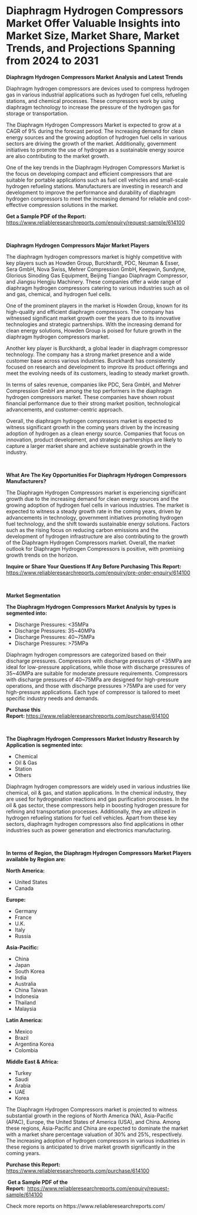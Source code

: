 <p><h1>Diaphragm Hydrogen Compressors Market Offer Valuable Insights into Market Size, Market Share, Market Trends, and Projections Spanning from 2024 to 2031</h1></p><p><strong>Diaphragm Hydrogen Compressors Market Analysis and Latest Trends</strong></p>
<p><p>Diaphragm hydrogen compressors are devices used to compress hydrogen gas in various industrial applications such as hydrogen fuel cells, refueling stations, and chemical processes. These compressors work by using diaphragm technology to increase the pressure of the hydrogen gas for storage or transportation.</p><p>The Diaphragm Hydrogen Compressors Market is expected to grow at a CAGR of 9% during the forecast period. The increasing demand for clean energy sources and the growing adoption of hydrogen fuel cells in various sectors are driving the growth of the market. Additionally, government initiatives to promote the use of hydrogen as a sustainable energy source are also contributing to the market growth.</p><p>One of the key trends in the Diaphragm Hydrogen Compressors Market is the focus on developing compact and efficient compressors that are suitable for portable applications such as fuel cell vehicles and small-scale hydrogen refueling stations. Manufacturers are investing in research and development to improve the performance and durability of diaphragm hydrogen compressors to meet the increasing demand for reliable and cost-effective compression solutions in the market.</p></p>
<p><strong>Get a Sample PDF of the Report:&nbsp;</strong> <a href="https://www.reliableresearchreports.com/enquiry/request-sample/614100">https://www.reliableresearchreports.com/enquiry/request-sample/614100</a></p>
<p>&nbsp;</p>
<p><strong>Diaphragm Hydrogen Compressors Major Market Players</strong></p>
<p><p>The diaphragm hydrogen compressors market is highly competitive with key players such as Howden Group, Burckhardt, PDC, Neuman & Esser, Sera GmbH, Nova Swiss, Mehrer Compression GmbH, Keepwin, Sundyne, Glorious Sinoding Gas Equipment, Beijing Tiangao Diaphragm Compressor, and Jiangsu Hengjiu Machinery. These companies offer a wide range of diaphragm hydrogen compressors catering to various industries such as oil and gas, chemical, and hydrogen fuel cells.</p><p>One of the prominent players in the market is Howden Group, known for its high-quality and efficient diaphragm compressors. The company has witnessed significant market growth over the years due to its innovative technologies and strategic partnerships. With the increasing demand for clean energy solutions, Howden Group is poised for future growth in the diaphragm hydrogen compressors market.</p><p>Another key player is Burckhardt, a global leader in diaphragm compressor technology. The company has a strong market presence and a wide customer base across various industries. Burckhardt has consistently focused on research and development to improve its product offerings and meet the evolving needs of its customers, leading to steady market growth.</p><p>In terms of sales revenue, companies like PDC, Sera GmbH, and Mehrer Compression GmbH are among the top performers in the diaphragm hydrogen compressors market. These companies have shown robust financial performance due to their strong market position, technological advancements, and customer-centric approach.</p><p>Overall, the diaphragm hydrogen compressors market is expected to witness significant growth in the coming years driven by the increasing adoption of hydrogen as a clean energy source. Companies that focus on innovation, product development, and strategic partnerships are likely to capture a larger market share and achieve sustainable growth in the industry.</p></p>
<p>&nbsp;</p>
<p><strong>What Are The Key Opportunities For Diaphragm Hydrogen Compressors Manufacturers?</strong></p>
<p><p>The Diaphragm Hydrogen Compressors market is experiencing significant growth due to the increasing demand for clean energy sources and the growing adoption of hydrogen fuel cells in various industries. The market is expected to witness a steady growth rate in the coming years, driven by advancements in technology, government initiatives promoting hydrogen fuel technology, and the shift towards sustainable energy solutions. Factors such as the rising focus on reducing carbon emissions and the development of hydrogen infrastructure are also contributing to the growth of the Diaphragm Hydrogen Compressors market. Overall, the market outlook for Diaphragm Hydrogen Compressors is positive, with promising growth trends on the horizon.</p></p>
<p><strong>Inquire or Share Your Questions If Any Before Purchasing This Report:</strong> <a href="https://www.reliableresearchreports.com/enquiry/pre-order-enquiry/614100">https://www.reliableresearchreports.com/enquiry/pre-order-enquiry/614100</a></p>
<p>&nbsp;</p>
<p><strong>Market Segmentation</strong></p>
<p><strong>The Diaphragm Hydrogen Compressors Market Analysis by types is segmented into:</strong></p>
<p><ul><li>Discharge Pressures: <35MPa</li><li>Discharge Pressures: 35~40MPa</li><li>Discharge Pressures: 40~75MPa</li><li>Discharge Pressures: >75MPa</li></ul></p>
<p><p>Diaphragm hydrogen compressors are categorized based on their discharge pressures. Compressors with discharge pressures of <35MPa are ideal for low-pressure applications, while those with discharge pressures of 35~40MPa are suitable for moderate pressure requirements. Compressors with discharge pressures of 40~75MPa are designed for high-pressure operations, and those with discharge pressures >75MPa are used for very high-pressure applications. Each type of compressor is tailored to meet specific industry needs and demands.</p></p>
<p><strong>Purchase this Report:&nbsp;</strong><a href="https://www.reliableresearchreports.com/purchase/614100">https://www.reliableresearchreports.com/purchase/614100</a></p>
<p>&nbsp;</p>
<p><strong>The Diaphragm Hydrogen Compressors Market Industry Research by Application is segmented into:</strong></p>
<p><ul><li>Chemical</li><li>Oil & Gas</li><li>Station</li><li>Others</li></ul></p>
<p><p>Diaphragm hydrogen compressors are widely used in various industries like chemical, oil & gas, and station applications. In the chemical industry, they are used for hydrogenation reactions and gas purification processes. In the oil & gas sector, these compressors help in boosting hydrogen pressure for refining and transportation processes. Additionally, they are utilized in hydrogen refueling stations for fuel cell vehicles. Apart from these key sectors, diaphragm hydrogen compressors also find applications in other industries such as power generation and electronics manufacturing.</p></p>
<p>&nbsp;</p>
<p><strong>In terms of Region, the Diaphragm Hydrogen Compressors Market Players available by Region are:</strong></p>
<p>
    <p> <strong> North America: </strong>
        <ul>
            <li>United States</li>
            <li>Canada</li>
        </ul>
        </p> 
    <p> <strong> Europe: </strong>
        <ul>
            <li>Germany</li>
            <li>France</li>
            <li>U.K.</li>
            <li>Italy</li>
            <li>Russia</li>
        </ul>
        </p> 
    <p> <strong> Asia-Pacific: </strong>
        <ul>
            <li>China</li>
            <li>Japan</li>
            <li>South Korea</li>
            <li>India</li>
            <li>Australia</li>
            <li>China Taiwan</li>
            <li>Indonesia</li>
            <li>Thailand</li>
            <li>Malaysia</li>
        </ul>
        </p> 
    <p> <strong> Latin America: </strong>
        <ul>
            <li>Mexico</li>
            <li>Brazil</li>
            <li>Argentina Korea</li>
            <li>Colombia</li>
        </ul>
        </p> 
    <p> <strong> Middle East & Africa: </strong>
        <ul>
            <li>Turkey</li>
            <li>Saudi</li>
            <li>Arabia</li>
            <li>UAE</li>
            <li>Korea</li>
        </ul>
    </p>
    </p>
<p><p>The Diaphragm Hydrogen Compressors market is projected to witness substantial growth in the regions of North America (NA), Asia-Pacific (APAC), Europe, the United States of America (USA), and China. Among these regions, Asia-Pacific and China are expected to dominate the market with a market share percentage valuation of 30% and 25%, respectively. The increasing adoption of hydrogen compressors in various industries in these regions is anticipated to drive market growth significantly in the coming years.</p></p>
<p><strong>Purchase this Report: </strong><a href="https://www.reliableresearchreports.com/purchase/614100">https://www.reliableresearchreports.com/purchase/614100</a></p>
<p>&nbsp;<strong>Get a Sample PDF of the Report:&nbsp;&nbsp;</strong><a href="https://www.reliableresearchreports.com/enquiry/request-sample/614100">https://www.reliableresearchreports.com/enquiry/request-sample/614100</a></p>
<p><strong></strong></p>
<p>Check more reports on https://www.reliableresearchreports.com/</p>